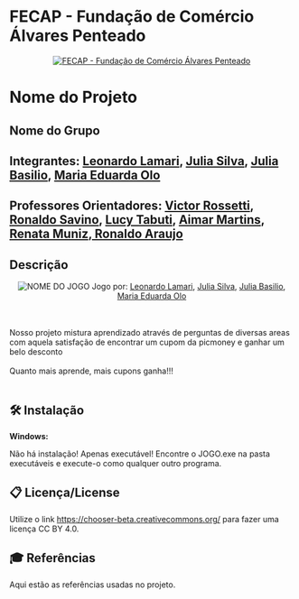 # FECAP - Fundação de Comércio Álvares Penteado

<p align="center">
<a href= "https://www.fecap.br/"><img src="https://encrypted-tbn0.gstatic.com/images?q=tbn:ANd9GcRhZPrRa89Kma0ZZogxm0pi-tCn_TLKeHGVxywp-LXAFGR3B1DPouAJYHgKZGV0XTEf4AE&usqp=CAU" alt="FECAP - Fundação de Comércio Álvares Penteado" border="0"></a>
</p>

# Nome do Projeto

## Nome do Grupo

## Integrantes: <a href="https://github.com/LeonardoLamar12">Leonardo Lamari</a>, <a href="https://github.com/Juliassilvaa">Julia Silva</a>, <a href="https://github.com/JuliaBasilio16">Julia Basilio</a>, <a href="https://github.com/MariaEduardaOlo">Maria Eduarda Olo</a>

## Professores Orientadores: <a href="">Victor Rossetti</a>, <a href="">Ronaldo Savino</a>, <a href="">Lucy Tabuti</a>, <a href="">Aimar Martins</a>, <a href="">Renata Muniz</a>,<a href=""> Ronaldo Araujo </a>

## Descrição

<p align="center">
<img src="https://pix4free.org/assets/library/2021-01-20/originals/game.jpg" alt="NOME DO JOGO" border="0">
  Jogo por: <a href="https://github.com/LeonardoLamar12">Leonardo Lamari</a>, <a href="https://github.com/Juliassilvaa">Julia Silva</a>, <a href="https://github.com/JuliaBasilio16">Julia Basilio</a>, <a href="https://github.com/MariaEduardaOlo">Maria Eduarda Olo</a>
</p>

<br><br>
Nosso projeto mistura aprendizado através de perguntas de diversas areas com aquela satisfação de encontrar um cupom da picmoney e ganhar um belo desconto
<br><br>
Quanto mais aprende, mais cupons ganha!!!
<br><br>

## 🛠 Instalação
<b>Windows:</b>

Não há instalação! Apenas executável!
Encontre o JOGO.exe na pasta executáveis e execute-o como qualquer outro programa.

## 📋 Licença/License
Utilize o link <https://chooser-beta.creativecommons.org/> para fazer uma licença CC BY 4.0.

## 🎓 Referências

Aqui estão as referências usadas no projeto.

